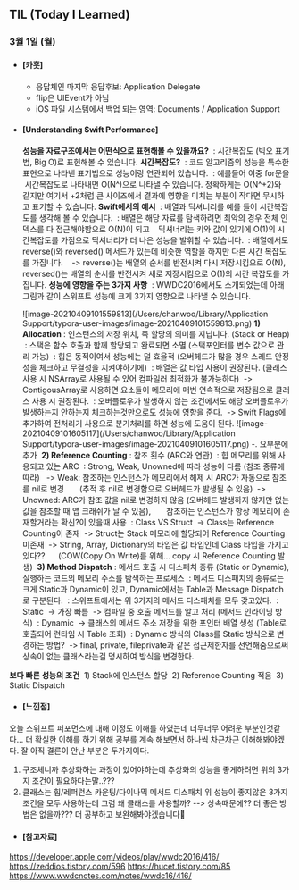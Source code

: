 ## TIL (Today I Learned)

### 3월 1일 (월)

- #### [카훗]
  - 응답체인 마지막 응답후보: Application Delegate
  - flip은 UIEvent가 아님
  - iOS 파일 시스템에서 백업 되는 영역: Documents / Application Support

- #### [Understanding Swift Performance]
  **성능을 자료구조에서는 어떤식으로 표현해볼 수 있을까요?**
   : 시간복잡도 (빅오 표기법, Big O)로 표현해볼 수 있습니다.
  **시간복잡도?**
   : 코드 알고리즘의 성능을 특수한 표현으로 나타낸 표기법으로 성능이랑 연관되어 있습니다.
   : 예를들어 이중 for문을  시간복잡도로 나타내면 O(N^)으로 나타낼 수 있습니다. 정확하게는 O(N^+2)와 같지만 여기서 +2처럼 큰 사이즈에서 결과에 영향을 미치는 부분이 작다면 무시하고 표기할 수 있습니다.
  **Swift에서의 예시**
   : 배열과 딕셔너리를 예를 들어 시간복잡도를 생각해 볼 수 있습니다.
   : 배열은 해당 자료를 탐색하려면 최악의 경우 전체 인덱스를 다 접근해야함으로 O(N)이 되고
     딕셔너리는 키와 값이 있기에 O(1)의 시간복잡도를 가짐으로 딕셔너리가 더 나은 성능을 발휘할 수 있습니다.
   : 배열에서도 reverse()와 reversed() 메서드가 있는데 비슷한 역할을 하지만 다른 시간 복잡도를 가집니다.
     -> reverse()는 배열의 순서를 반전시켜 다시 저장시킴으로 O(N), reversed()는 배열의 순서를 반전시켜 새로 저장시킴으로 O(1)의 시간 복잡도를 가집니다.
  **성능에 영향을 주는 3가지 사항**
   : WWDC2016에서도 소개되었는데 아래 그림과 같이 스위프트 성능에 크게 3가지 영향으로 나타낼 수 있습니다.

  ![image-20210409101559813](/Users/chanwoo/Library/Application Support/typora-user-images/image-20210409101559813.png) **1) Allocation**
   : 인스턴스의 저장 위치, 즉 할당의 의미를 지닙니다. (Stack or Heap)
   : 스택은 함수 호출과 함께 할당되고 완료되면 소멸 (스택포인터를 변수 값으로 관리 가능)
   : 힙은 동적이여서 성능에는 덜 효율적 (오버헤드가 많을 경우 스레드 안정성을 체크하고 무결성을 지켜야하기에)
   : 배열은 값 타입 사용이 권장된다. (클래스 사용 시 NSArray로 사용될 수 있어 컴파일러 최적화가 불가능하다)
   -> ContigousArray로 사용하면 요소들이 메모리에 매번 연속적으로 저장됨으로 클래스 사용 시 권장된다.
   : 오버플로우가 발생하지 않는 조건에서도 해당 오버플로우가 발생하는지 안하는지 체크하는것만으로도 성능에 영향을 준다.
 -> Swift Flags에 추가하여 전처리기 사용으로 분기처리를 하면 성능에 도움이 된다.
![image-20210409101605117](/Users/chanwoo/Library/Application Support/typora-user-images/image-20210409101605117.png)
-. 요부분에 추가
 **2) Reference Counting**
 : 참조 횟수 (ARC와 연관)
 : 힙 메모리를 위해 사용되고 있는 ARC
 : Strong, Weak, Unowned에 따라 성능이 다름 (참조 종류에 따라)
  -> Weak: 참조하는 인스턴스가 메모리에서 해제 시 ARC가 자동으로 참조를 nil로 변경
      (추적 후 nil로 변경함으로 오버헤드가 발생될 수 있음)
 -> Unowned: ARC가 참조 값을 nil로 변경하지 않음 (오버헤드 발생하지 않지만 없는 값을 참조할 때 앱 크래쉬가 날 수 있음),
      참조하는 인스턴스가 항상 메모리에 존재할거라는 확신?이 있을때 사용
 : Class VS Struct
 -> Class는 Reference Counting이 존재
 -> Struct는 Stack 메모리에 할당되어 Reference Counting 미존재
 -> String, Array, Dictionary의 타입은 값 타입인데 Class 타입을 가지고 있다??
     (COW(Copy On Write)를 위해... copy 시 Reference Counting 발생)
 **3) Method Dispatch**
 : 메서드 호출 시 디스패치 종류 (Static or Dynamic), 실행하는 코드의 메모리 주소를 탐색하는 프로세스
 : 메서드 디스패치의 종류로는 크게 Static과 Dynamic이 있고, Dynamic에서는 Table과 Message Dispatch로 구분된다.
 : 스위프트에서는 위 3가지의 메서드 디스패치를 모두 갖고있다.
 : Static
 -> 가장 빠름
 -> 컴파일 중 호출 메서드를 알고 처리 (메서드 인라이닝 방식)
 : Dynamic
 -> 클래스의 메서드 주소 저장을 위한 포인터 배열 생성 (Table로 호출되어 런타임 시 Table 조회)
   : Dynamic 방식의 Class를 Static 방식으로 변경하는 방법?
 -> final, private, fileprivate과 같은 접근제한자를 선언해줌으로써 상속이 없는 클래스라는걸 명시하여 방식을 변경한다.

**보다 빠른 성능의 조건**
 1) Stack에 인스턴스 할당
   2) Reference Counting 적음
   3) Static Dispatch
  
- #### [느낀점]
오늘 스위프트 퍼포먼스에 대해 이정도 이해를 하였는데 너무너무 어려운 부분인것같다...
더 확실한 이해를 하기 위해 공부를 계속 해보면서 하나씩 차근차근 이해해봐야겠다.
잘 아직 결론이 안난 부분은 두가지이다.
1) 구조체니까 추상화하는 과정이 있어야하는데 추상화의 성능을 좋게하려면 위의 3가지 조건이 필요하다는말..???
2) 클래스는 힙/레퍼런스 카운팅/다이나믹 메서드 디스패치 위 성능이 좋지않은 3가지 조건을 모두 사용하는데 그럼 왜 클래스를 사용할까? --> 상속때문에?? 더 좋은 방법은 없을까???
더 공부하고 보완해봐야겠습니다👀

- #### [참고자료]
https://developer.apple.com/videos/play/wwdc2016/416/
https://zeddios.tistory.com/596
https://hucet.tistory.com/85
https://www.wwdcnotes.com/notes/wwdc16/416/
